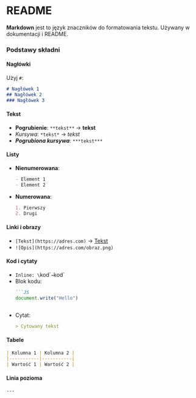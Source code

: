 # README

**Markdown** jest to język znaczników do formatowania tekstu. Używany w dokumentacji i README.  

### **Podstawy składni**  

#### **Nagłówki**  
Użyj `#`:  
```markdown
# Nagłówek 1  
## Nagłówek 2  
### Nagłówek 3  
```

#### **Tekst**  
- **Pogrubienie**: `**tekst**` → **tekst**  
- *Kursywa*: `*tekst*` → *tekst*  
- ***Pogrubiona kursywa***: `***tekst***`  

#### **Listy**  
- **Nienumerowana**:  
  ```markdown
  - Element 1  
  - Element 2  
  ```
- **Numerowana**:  
  ```markdown
  1. Pierwszy  
  2. Drugi  
  ```

#### **Linki i obrazy**  
- `[Tekst](https://adres.com)` → [Tekst](https://adres.com)  
- `![Opis](https://adres.com/obraz.png)`

#### **Kod i cytaty**  
- `Inline: \`kod\`` → `kod`  
- Blok kodu:  
  ```markdown
  ```JS  
  document.write("Hello")  
  ```
  ```
- Cytat:  
  ```markdown
  > Cytowany tekst  
  ```

#### **Tabele**  
```markdown
| Kolumna 1 | Kolumna 2 |
|-----------|-----------|
| Wartość 1 | Wartość 2 |
```

#### **Linia pozioma**  
`---`  

